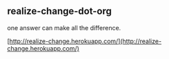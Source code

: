 ## realize-change-dot-org

one answer can make all the difference.

[http://realize-change.herokuapp.com/](http://realize-change.herokuapp.com/)

